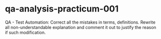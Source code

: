# qa-analysis-practicum-001
QA - Test Automation: Correct all the mistakes in terms, definitions. Rewrite all non-understandable explanation and comment it out to justify the reason if such modification. 
